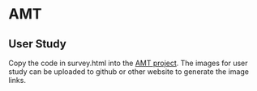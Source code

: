 # AMT

## User Study
Copy the code in survey.html into the [AMT project](https://requester.mturk.com/create/projects).
The images for user study can be uploaded to github or other website to generate the image links.
